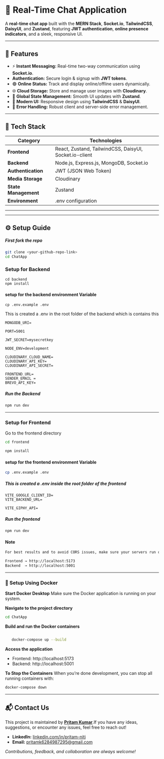 # 💬 Real-Time Chat Application

A **real-time chat app** built with the **MERN Stack**, **Socket.io**, **TailwindCSS**, **DaisyUI**, and **Zustand**, featuring **JWT authentication**, **online presence indicators**, and a sleek, responsive UI.

---

## 🚀 Features

- ⚡ **Instant Messaging:** Real-time two-way communication using **Socket.io**.
- **Authentication:** Secure login & signup with **JWT tokens**.
- 🟢 **Online Status:** Track and display online/offline users dynamically.
- 🌐 **Cloud Storage:** Store and manage user images with **Cloudinary**.
- 🧠 **Global State Management:** Smooth UI updates with **Zustand**.
- 🎨 **Modern UI:** Responsive design using **TailwindCSS** & **DaisyUI**.
- 🧩 **Error Handling:** Robust client and server-side error management.

---

## 🧰 Tech Stack

| Category                   | Technologies                                           |
| -------------------------- | ------------------------------------------------------ |
| **Frontend**         | React, Zustand, TailwindCSS, DaisyUI, Socket.io-client |
| **Backend**          | Node.js, Express.js, MongoDB, Socket.io                |
| **Authentication**   | JWT (JSON Web Token)                                   |
| **Media Storage**    | Cloudinary                                             |
| **State Management** | Zustand                                                |
| **Environment**      | .env configuration                                     |

---

---

## ⚙️ Setup Guide

##### First fork the repo

```bash
git clone <your-github-repo-link>
cd ChatApp
```

### Setup for Backend

```env
cd backend
npm install
```

#### setup for the backend environment Variable

```env
cp .env.example .env
```

This is created a .env in the root folder of the backend which is contains this

```env
MONGODB_URI=

PORT=5001

JWT_SECRET=mysecretkey

NODE_ENV=development

CLOUDINARY_CLOUD_NAME=
CLOUDINARY_API_KEY=
CLOUDINARY_API_SECRET=

FRONTEND_URL=
SENDER_EMAIL =
BREVO_API_KEY=

```

##### Run the Backend

```bash
npm run dev
```

---

### Setup for Frontend

Go to the frontend directory

```bash
cd frontend

npm install
```

#### setup for the frontend environment Variable

```bash
cp .env.example .env
```

##### This is created a .env inside the root folder of the frontend

```env
VITE_GOOGLE_CLIENT_ID=
VITE_BACKEND_URL=

VITE_GIPHY_API= 
```

##### Run the frontend

```bash
npm run dev
```

#### Note

```bash
For best results and to avoid CORS issues, make sure your servers run on the following URLs:

Frontend → http://localhost:5173  
Backend  → http://localhost:5001
```

---

### 🐳 Setup Using Docker

**Start Docker Desktop**
Make sure the Docker application is running on your system.

**Navigate to the project directory**

```bash
cd ChatApp
```

**Build and run the Docker containers**

```bash

   docker-compose up --build
```

**Access the application**

- Frontend: http://localhost:5173
- Backend: http://localhost:5001

**To Stop the Containers**
When you’re done development, you can stop all running containers with:

```bash
docker-compose down
```

---

## 📬 Contact Us

This project is maintained by [**Pritam Kumar**](https://github.com/Pritam-nitj).If you have any ideas, suggestions, or encounter any issues, feel free to reach out!

- **LinkedIn:** [linkedin.com/in/pritam-nitj](https://www.linkedin.com/in/pritam-nitj/)
- **Email:** [pritamk6284987295@gmail.com](mailto:pritamk6284987295@gmail.com)

 *Contributions, feedback, and collaboration are always welcome!*
